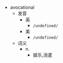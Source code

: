 - avocational
  - 发音
    - 英
      - `/undefined/`
    - 美
      - `/undefined/`
  - 词义
    - n.
      - 娱乐,消遣
